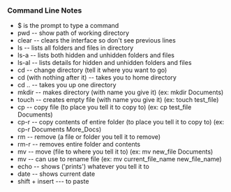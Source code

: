 ### Command Line Notes
* $ is the prompt to type a command
* pwd -- show path of working directory 
* clear -- clears the interface so don't see previous lines
* ls -- lists all folders and files in directory
* ls-a -- lists both hidden and unhidden folders and files
* ls-al -- lists details for hidden and unhidden folders and files
* cd -- change directory (tell it where you want to go)
* cd (with nothing after it) -- takes you to home directory
* cd .. -- takes you up one directory
* mkdir -- makes directory (with name you give it) (ex: mkdir Documents)
* touch -- creates empty file (with name you give it) (ex: touch test_file)
* cp -- copy file (to place you tell it to copy to) (ex: cp test_file Documents)
* cp-r -- copy contents of entire folder (to place you tell it to copy to) (ex: cp-r Documents More_Docs)
* rm -- remove (a file or folder you tell it to remove)
* rm-r -- removes entire folder and contents
* mv -- move (file to where you tell it to) (ex: mv new_file Documents)
* mv -- can use to rename file (ex: mv current_file_name new_file_name)
* echo -- shows ('prints') whatever you tell it to 
* date -- shows current date
* shift + insert --- to paste